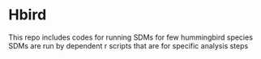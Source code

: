 # Hbird

This repo includes codes for running SDMs for few hummingbird species
SDMs are run by dependent r scripts that are for specific analysis steps